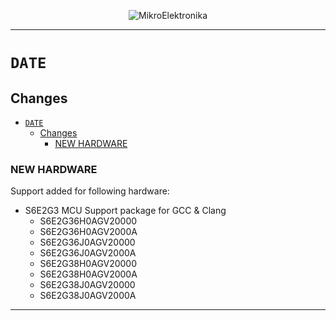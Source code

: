 <p align="center">
  <img src="http://www.mikroe.com/img/designs/beta/logo_small.png?raw=true" alt="MikroElektronika"/>
</p>

---

# `DATE`

## Changes

- [`DATE`](#date)
  - [Changes](#changes)
    - [NEW HARDWARE](#new-hardware)

### NEW HARDWARE

Support added for following hardware:

+ S6E2G3 MCU Support package for GCC & Clang
  + S6E2G36H0AGV20000
  + S6E2G36H0AGV2000A
  + S6E2G36J0AGV20000
  + S6E2G36J0AGV2000A
  + S6E2G38H0AGV20000
  + S6E2G38H0AGV2000A
  + S6E2G38J0AGV20000
  + S6E2G38J0AGV2000A

---
